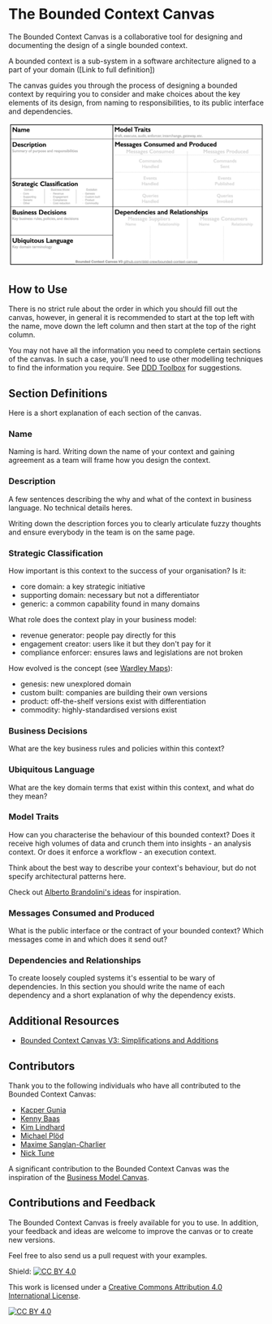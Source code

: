 # The Bounded Context Canvas

The Bounded Context Canvas is a collaborative tool for designing and documenting the design of a single bounded context.

A bounded context is a sub-system in a software architecture aligned to a part of your domain ([Link to full definition])

The canvas guides you through the process of designing a bounded context by requiring you to consider and make choices about the key elements of its design, from naming to responsibilities, to its public interface and dependencies.

![alt text](resources/bounded-context-canvas-v3.jpeg "The Bounded Context Canvas V3")

## How to Use

There is no strict rule about the order in which you should fill out the canvas, however, in general it is recommended to start at the top left with the name, move down the left column and then start at the top of the right column.

You may not have all the information you need to complete certain sections of the canvas. In such a case, you'll need to use other modelling techniques to find the information you require. See [DDD Toolbox](https://github.com/ddd-crew/ddd-toolbox) for suggestions.

## Section Definitions

Here is a short explanation of each section of the canvas.

### Name
Naming is hard. Writing down the name of your context and gaining agreement as a team will frame how you design the context.

### Description
A few sentences describing the why and what of the context in business language. No technical details heres.

Writing down the description forces you to clearly articulate fuzzy thoughts and ensure everybody in the team is on the same page.

### Strategic Classification
How important is this context to the success of your organisation? Is it: 

- core domain: a key strategic initiative
- supporting domain: necessary but not a differentiator
- generic: a common capability found in many domains

What role does the context play in your business model:

- revenue generator: people pay directly for this
- engagement creator: users like it but they don't pay for it
- compliance enforcer: ensures laws and legislations are not broken

How evolved is the concept (see [Wardley Maps](https://medium.com/wardleymaps)):

- genesis: new unexplored domain
- custom built: companies are building their own versions
- product: off-the-shelf versions exist with differentiation
- commodity: highly-standardised versions exist 

### Business Decisions
What are the key business rules and policies within this context?

### Ubiquitous Language
What are the key domain terms that exist within this context, and what do they mean?

### Model Traits
How can you characterise the behaviour of this bounded context? Does it receive high volumes of data and crunch them into insights - an analysis context. Or does it enforce a workflow - an execution context.

Think about the best way to describe your context's behaviour, but do not specify architectural patterns here.

Check out [Alberto Brandolini's ideas](http://cyrille.martraire.com/2012/09/collaborative-construction-by-alberto-brandolini/) for inspiration.

### Messages Consumed and Produced
What is the public interface or the contract of your bounded context? Which messages come in and which does it send out?

### Dependencies and Relationships
To create loosely coupled systems it's essential to be wary of dependencies. In this section you should write the name of each dependency and a short explanation of why the dependency exists.

## Additional Resources

- [Bounded Context Canvas V3: Simplifications and Additions](https://medium.com/nick-tune-tech-strategy-blog/bounded-context-canvas-v2-simplifications-and-additions-229ed35f825f)

## Contributors

Thank you to the following individuals who have all contributed to the Bounded Context Canvas:

- [Kacper Gunia](https://github.com/cakper)
- [Kenny Baas](https://github.com/Baasie)
- [Kim Lindhard](https://github.com/kim-lindhard-dfds)
- [Michael Plöd](https://github.com/mploed)
- [Maxime Sanglan-Charlier](https://twitter.com/__maxs__)
- [Nick Tune](https://github.com/ntcoding)

A significant contribution to the Bounded Context Canvas was the inspiration of the [Business Model Canvas](https://www.strategyzer.com/canvas/business-model-canvas).

## Contributions and Feedback

The Bounded Context Canvas is freely available for you to use. In addition, your feedback and ideas are welcome to improve the canvas or to create new versions. 

Feel free to also send us a pull request with your examples.

Shield: [![CC BY 4.0][cc-by-shield]][cc-by]

This work is licensed under a [Creative Commons Attribution 4.0 International
License][cc-by].

[![CC BY 4.0][cc-by-image]][cc-by]

[cc-by]: http://creativecommons.org/licenses/by/4.0/
[cc-by-image]: https://i.creativecommons.org/l/by/4.0/88x31.png
[cc-by-shield]: https://img.shields.io/badge/License-CC%20BY%204.0-lightgrey.svg